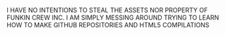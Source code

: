 I HAVE NO INTENTIONS TO STEAL THE ASSETS NOR PROPERTY OF FUNKIN CREW INC. I AM SIMPLY MESSING AROUND TRYING TO LEARN HOW TO MAKE GITHUB REPOSITORIES AND HTML5 COMPILATIONS 
